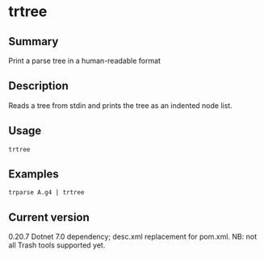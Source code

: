 # trtree

## Summary

Print a parse tree in a human-readable format

## Description

Reads a tree from stdin and prints the tree as an indented node list.

## Usage

    trtree

## Examples

    trparse A.g4 | trtree

## Current version

0.20.7 Dotnet 7.0 dependency; desc.xml replacement for pom.xml. NB: not all Trash tools supported yet.
